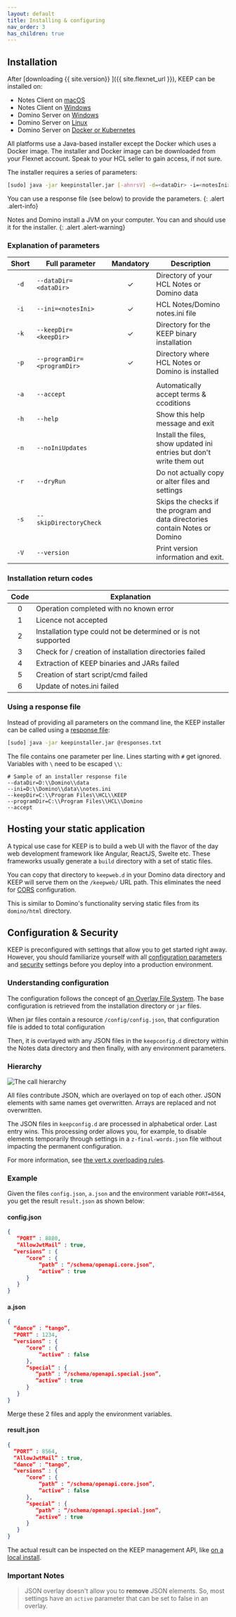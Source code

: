 ```yaml
---
layout: default
title: Installing & configuring
nav_order: 3
has_children: true
---
```


## Installation

After [downloading {{ site.version}} ]({{ site.flexnet_url }}), KEEP can be installed on:

- Notes Client on [macOS](installation/mac)
- Notes Client on [Windows](installation/win)
- Domino Server on [Windows](installation/win)
- Domino Server on [Linux](installation/linux)
- Domino Server on [Docker or Kubernetes](installation/docker)

All platforms use a Java-based installer except the Docker which uses a Docker image. The installer and Docker image can be downloaded from your Flexnet account. Speak to your HCL seller to gain access, if not sure.

The installer requires a series of parameters:

```bash
[sudo] java -jar keepinstaller.jar [-ahnrsV] -d=<dataDir> -i=<notesIni> -k=<keepDir> -p=<programDir>
```

You can use a response file (see below) to provide the parameters.
{: .alert .alert-info}

Notes and Domino install a JVM on your computer. You can and should use it for the installer.
{: .alert .alert-warning}

### Explanation of parameters

| Short | Full parameter              | Mandatory | Description                                                                        |
| :---: | --------------------------- | :-------: | ---------------------------------------------------------------------------------- |
| `-d`  | `--dataDir=<dataDir>`       |     ✓     | Directory of your HCL Notes or Domino data                                         |
| `-i`  | `--ini=<notesIni>`          |     ✓     | HCL Notes/Domino notes.ini file                                                    |
| `-k`  | `--keepDir=<keepDir>`       |     ✓     | Directory for the KEEP binary installation                                         |
| `-p`  | `--programDir=<programDir>` |     ✓     | Directory where HCL Notes or Domino is installed                                   |
|       |                             |           |
| `-a`  | `--accept`                  |           | Automatically accept terms & ccoditions                                            |
| `-h`  | `--help`                    |           | Show this help message and exit                                                    |
| `-n`  | `--noIniUpdates`            |           | Install the files, show updated ini entries but don't write them out               |
| `-r`  | `--dryRun`                  |           | Do not actually copy or alter files and settings                                   |
| `-s`  | `--skipDirectoryCheck`      |           | Skips the checks if the program and data directories<br /> contain Notes or Domino |
| `-V`  | `--version`                 |           | Print version information and exit.                                                |

### Installation return codes

| Code | Explanation                                                   |
| :--: | ------------------------------------------------------------- |
|  0   | Operation completed with no known error                       |
|  1   | Licence not accepted                                          |
|  2   | Installation type could not be determined or is not supported |
|  3   | Check for / creation of installation directories failed       |
|  4   | Extraction of KEEP binaries and JARs failed                   |
|  5   | Creation of start script/cmd failed                           |
|  6   | Update of notes.ini failed                                    |

### Using a response file

Instead of providing all parameters on the command line, the KEEP installer can be called using a [response file](https://picocli.info/#AtFiles):

```bash
[sudo] java -jar keepinstaller.jar @responses.txt
```

The file contains one parameter per line. Lines starting with `#` get ignored. Variables with `\` need to be escaped `\\`:

```properties
# Sample of an installer response file
--dataDir=D:\\Domino\\data
--ini=D:\\Domino\\data\\notes.ini
--keepDir=C:\\Program Files\\HCL\\KEEP
--programDir=C:\\Program Files\\HCL\\Domino
--accept
```

## Hosting your static application

A typical use case for KEEP is to build a web UI with the flavor of the day web development framework like Angular, ReactJS, Swelte etc. These frameworks usually generate a `build` directory with a set of static files.

You can copy that directory to `keepweb.d` in your Domino data directory and KEEP will serve them on the `/keepweb/` URL path. This eliminates the need for [CORS](../usingkeep/keepapplications) configuration.

This is similar to Domino's functionality serving static files from its `domino/html` directory.

## Configuration & Security

KEEP is preconfigured with settings that allow you to get started right away. However, you should familiarize yourself with all [configuration parameters](../installconfig/configuration/parameters) and [security](../installconfig/configuration/security/index) settings before you deploy into a production environment.

### Understanding configuration

The configuration follows the concept of [an Overlay File System](https://www.datalight.com/blog/2016/01/27/explaining-overlayfs-%E2%80%93-what-it-does-and-how-it-works/). The base configuration is retrieved from the installation directory or `jar` files.

When jar files contain a resource `/config/config.json`, that configuration file is added to total configuration

Then, it is overlayed with any JSON files in the `keepconfig.d` directory within the Notes data directory and then finally, with any environment parameters.

### Hierarchy

![The call hierarchy](../assets/images/ActualConfiguration.png)

All files contribute JSON, which are overlayed on top of each other. JSON elements with same names get overwritten. Arrays are replaced and not overwritten.

The JSON files in `keepconfig.d` are processed in alphabetical order. Last entry wins. This processing order allows you, for example, to disable elements temporarily through settings in a `z-final-words.json` file without impacting the permanent configuration.

For more information, see [the vert.x overloading rules](https://vertx.io/docs/vertx-config/java/#_overloading_rules).

### Example

Given the files `config.json`, `a.json` and the environment variable `PORT=8564`, you get the result `result.json` as shown below:

#### config.json

```json
{
   “PORT” : 8880,
   “AllowJwtMail” : true,
  “versions” : {
      “core” : {
          “path” : “/schema/openapi.core.json”,
          “active” : true
      }
   }
}
```

#### a.json

```json
{
  “dance” : “tango”,
  “PORT” : 1234,
  “versions” : {
      “core” : {
          “active” : false
      },
      “special” : {
         “path” : “/schema/openapi.special.json”,
         “active” : true
      }
   }
}
```

Merge these 2 files and apply the environment variables.

#### result.json

```json
{
  “PORT” : 8564,
  “AllowJwtMail” : true,
  “dance” : “tango”,
  “versions” : {
      “core” : {
          “path” : “/schema/openapi.core.json”,
          “active” : false
      },
      “special” : {
         “path” : “/schema/openapi.special.json”,
         “active” : true
      }
   }
}
```

The actual result can be inspected on the KEEP management API, like [on a local install](http://localhost:8889/config).

### Important Notes

> JSON overlay doesn't allow you to **remove** JSON elements. So, most settings have an `active` parameter that
> can be set to false in an overlay.
